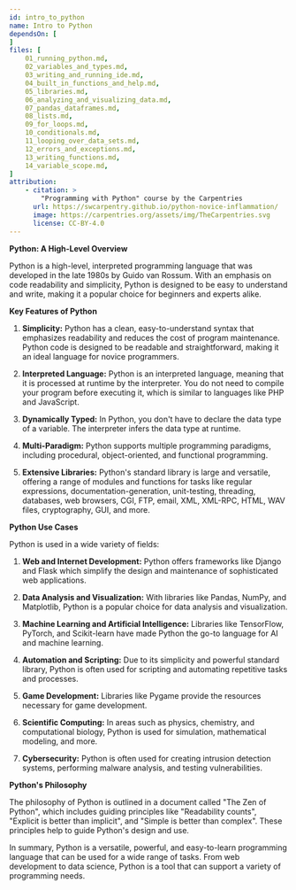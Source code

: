 ```yaml
---
id: intro_to_python
name: Intro to Python
dependsOn: [
]
files: [
    01_running_python.md,    
    02_variables_and_types.md,
    03_writing_and_running_ide.md,
    04_built_in_functions_and_help.md,
    05_libraries.md,
    06_analyzing_and_visualizing_data.md,
    07_pandas_dataframes.md,
    08_lists.md,
    09_for_loops.md,
    10_conditionals.md,
    11_looping_over_data_sets.md,
    12_errors_and_exceptions.md,
    13_writing_functions.md,
    14_variable_scope.md,
]
attribution: 
    - citation: >
        "Programming with Python" course by the Carpentries
      url: https://swcarpentry.github.io/python-novice-inflammation/
      image: https://carpentries.org/assets/img/TheCarpentries.svg
      license: CC-BY-4.0
---
```


**Python: A High-Level Overview**

Python is a high-level, interpreted programming language that was developed in the late 1980s by Guido van Rossum.
With an emphasis on code readability and simplicity, Python is designed to be easy to understand and write, making it a popular choice for beginners and experts alike.

**Key Features of Python**

1. **Simplicity:** Python has a clean, easy-to-understand syntax that emphasizes readability and reduces the cost of program maintenance. Python code is designed to be readable and straightforward, making it an ideal language for novice programmers.

2. **Interpreted Language:** Python is an interpreted language, meaning that it is processed at runtime by the interpreter. You do not need to compile your program before executing it, which is similar to languages like PHP and JavaScript.

3. **Dynamically Typed:** In Python, you don't have to declare the data type of a variable. The interpreter infers the data type at runtime.

4. **Multi-Paradigm:** Python supports multiple programming paradigms, including procedural, object-oriented, and functional programming.

5. **Extensive Libraries:** Python's standard library is large and versatile, offering a range of modules and functions for tasks like regular expressions, documentation-generation, unit-testing, threading, databases, web browsers, CGI, FTP, email, XML, XML-RPC, HTML, WAV files, cryptography, GUI, and more.

**Python Use Cases**

Python is used in a wide variety of fields:

1. **Web and Internet Development:** Python offers frameworks like Django and Flask which simplify the design and maintenance of sophisticated web applications.

2. **Data Analysis and Visualization:** With libraries like Pandas, NumPy, and Matplotlib, Python is a popular choice for data analysis and visualization.

3. **Machine Learning and Artificial Intelligence:** Libraries like TensorFlow, PyTorch, and Scikit-learn have made Python the go-to language for AI and machine learning.

4. **Automation and Scripting:** Due to its simplicity and powerful standard library, Python is often used for scripting and automating repetitive tasks and processes.

5. **Game Development:** Libraries like Pygame provide the resources necessary for game development.

6. **Scientific Computing:** In areas such as physics, chemistry, and computational biology, Python is used for simulation, mathematical modeling, and more.

7. **Cybersecurity:** Python is often used for creating intrusion detection systems, performing malware analysis, and testing vulnerabilities.

**Python's Philosophy**

The philosophy of Python is outlined in a document called "The Zen of Python", which includes guiding principles like "Readability counts", "Explicit is better than implicit", and "Simple is better than complex". These principles help to guide Python's design and use.

In summary, Python is a versatile, powerful, and easy-to-learn programming language that can be used for a wide range of tasks. From web development to data science, Python is a tool that can support a variety of programming needs.
